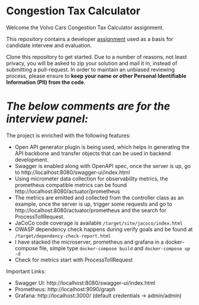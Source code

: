 # Congestion Tax Calculator

Welcome the Volvo Cars Congestion Tax Calculator assignment.

This repository contains a developer [assignment](ASSIGNMENT.md) used as a basis for candidate intervew and evaluation.

Clone this repository to get started. Due to a number of reasons, not least privacy, you will be asked to zip your solution and mail it in, instead of submitting a pull-request. In order to maintain an unbiased reviewing process, please ensure to **keep your name or other Personal Identifiable Information (PII) from the code**.

# _The below comments are for the interview panel:_

The project is enriched with the following features:

- Open API generator plugin is being used, which helps in generating the API backbone and transfer objects that can be used in backend development. 
- Swagger is enabled along with OpenAPI spec, once the server is up, go to http://localhost:8080/swagger-ui/index.html
- Using micrometer data collection for observability metrics, the prometheus compatible metrics can be found http://localhost:8080/actuator/prometheus
- The metrics are emitted and collected from the controller class as an example, once the server is up, trigger some requests and go to http://localhost:8080/actuator/prometheus and the search for ProcessTollRequest.
- JaCoCo code coverage is available ``/target/site/jacoco/index.html``
- OWASP dependency check happens during verify goals and be found at ```/target/dependency-check-report.html```
- I have stacked the microserver, prometheus and grafana in a docker-compose file, simple type ``docker-compose build`` and ``docker-compose up -d``
- Check for metrics start with ProcessTollRequest

Important Links:
- Swagger UI: http://localhost:8080/swagger-ui/index.html
- Prometheus: http://localhost:9090/graph
- Grafana: http://localhost:3000/ (default credentials -> admin/admin)

